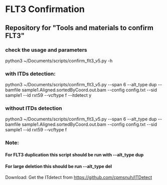 # FLT3 Confirmation
## Repository for "Tools and materials to confirm FLT3"

### check the usage and parameters
python3 ~/Documents/scripts/confirm_flt3_v5.py -h

### with ITDs detection:
python3 ~/Documents/scripts/confirm_flt3_v5.py --span 6 --alt_type dup --bamfile sample1.Aligned.sortedByCoord.out.bam --config config.txt --sid sample1 --id rxt59 --vcftype f --itdetect y

### without ITDs detection
python3 ~/Documents/scripts/confirm_flt3_v5.py --span 6 --alt_type dup --bamfile sample1.Aligned.sortedByCoord.out.bam --config config.txt --sid sample1 --id rxt59 --vcftype f 

### Note:
#### For FLT3 duplication this script should be run with --alt_type dup
#### For large deletion this should be run --alt_type del
Download: Get the ITdetect from https://github.com/cpmsnuh/ITDetect
